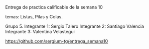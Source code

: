 Entrega de practica calificable de la semana 10

temas: Listas, Pilas y Colas.

Grupo 5.
Integrante 1: Sergio Talero
Integrante 2: Santiago Valencia
Integrante 3: Valentina Velastegui

https://github.com/sergium-tg/entrega_semana10
